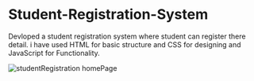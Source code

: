 # Student-Registration-System
Devloped a student registration system where student can register there detail. i have used HTML for basic structure  and CSS for designing and JavaScript for Functionality.

![studentRegistration homePage](https://github.com/user-attachments/assets/b3f6424c-b8fa-4610-9f17-355e02557f8c)

